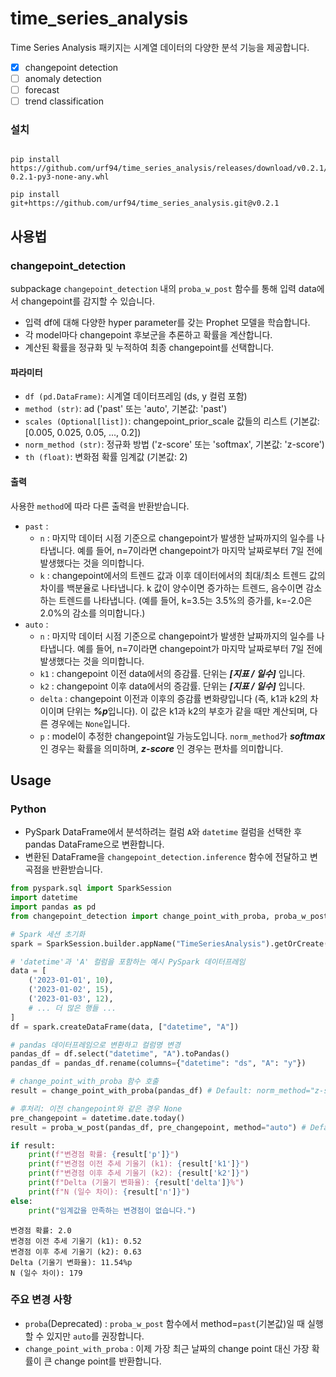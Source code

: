 # time_series_analysis

Time Series Analysis 패키지는 시계열 데이터의 다양한 분석 기능을 제공합니다.
- [x] changepoint detection
- [ ] anomaly detection
- [ ] forecast
- [ ] trend classification

### 설치

```commandline

pip install https://github.com/urf94/time_series_analysis/releases/download/v0.2.1/time_series_analysis-0.2.1-py3-none-any.whl

pip install git+https://github.com/urf94/time_series_analysis.git@v0.2.1

```


## 사용법

### changepoint_detection
subpackage `changepoint_detection` 내의 `proba_w_post` 함수를 통해 입력 data에서 changepoint를 감지할 수 있습니다.

- 입력 df에 대해 다양한 hyper parameter를 갖는 Prophet 모델을 학습합니다.
- 각 model마다 changepoint 후보군을 추론하고 확률을 계산합니다.
- 계산된 확률을 정규화 및 누적하여 최종 changepoint를 선택합니다.


#### 파라미터
- `df (pd.DataFrame)`: 시계열 데이터프레임 (ds, y 컬럼 포함)
- `method (str)`: ad ('past' 또는 'auto', 기본값: 'past')
- `scales (Optional[list])`: changepoint_prior_scale 값들의 리스트 (기본값: [0.005, 0.025, 0.05, ..., 0.2])
- `norm_method (str)`: 정규화 방법 ('z-score' 또는 'softmax', 기본값: 'z-score')
- `th (float)`: 변화점 확률 임계값 (기본값: 2)

#### 출력
사용한 `method`에 따라 다른 출력을 반환받습니다.
- `past` :
  - `n` : 마지막 데이터 시점 기준으로 changepoint가 발생한 날짜까지의 일수를 나타냅니다. 예를 들어, n=7이라면 changepoint가 마지막 날짜로부터 7일 전에 발생했다는 것을 의미합니다.
  - `k` : changepoint에서의 트렌드 값과 이후 데이터에서의 최대/최소 트렌드 값의 차이를 백분율로 나타냅니다. k 값이 양수이면 증가하는 트렌드, 음수이면 감소하는 트렌드를 나타냅니다. (예를 들어, k=3.5는 3.5%의 증가를, k=-2.0은 2.0%의 감소를 의미합니다.)
- `auto` :
  - `n` : 마지막 데이터 시점 기준으로 changepoint가 발생한 날짜까지의 일수를 나타냅니다. 예를 들어, n=7이라면 changepoint가 마지막 날짜로부터 7일 전에 발생했다는 것을 의미합니다.
  - `k1` : changepoint 이전 data에서의 증감률. 단위는 _**[지표 / 일수]**_ 입니다.
  - `k2` : changepoint 이후 data에서의 증감률. 단위는 _**[지표 / 일수]**_ 입니다.
  - `delta` : changepoint 이전과 이후의 증감률 변화량입니다 (즉, k1과 k2의 차이이며 단위는 ***%p***입니다). 이 값은 k1과 k2의 부호가 같을 때만 계산되며, 다른 경우에는 `None`입니다.
  - `p` : model이 추정한 changepoint일 가능도입니다. `norm_method`가 _**softmax**_ 인 경우는 확률을 의미하며, _**z-score**_ 인 경우는 편차를 의미합니다.

## Usage

### Python

- PySpark DataFrame에서 분석하려는 컬럼 `A`와 `datetime` 컬럼을 선택한 후 pandas DataFrame으로 변환합니다.
- 변환된 DataFrame을 `changepoint_detection.inference` 함수에 전달하고 변곡점을 반환받습니다.


```python
from pyspark.sql import SparkSession
import datetime
import pandas as pd
from changepoint_detection import change_point_with_proba, proba_w_post

# Spark 세션 초기화
spark = SparkSession.builder.appName("TimeSeriesAnalysis").getOrCreate()

# 'datetime'과 'A' 컬럼을 포함하는 예시 PySpark 데이터프레임
data = [
    ('2023-01-01', 10),
    ('2023-01-02', 15),
    ('2023-01-03', 12),
    # ... 더 많은 행들 ...
]
df = spark.createDataFrame(data, ["datetime", "A"])

# pandas 데이터프레임으로 변환하고 컬럼명 변경
pandas_df = df.select("datetime", "A").toPandas()
pandas_df = pandas_df.rename(columns={"datetime": "ds", "A": "y"})

# change_point_with_proba 함수 호출
result = change_point_with_proba(pandas_df) # Default: norm_method="z-score" / th=2

# 후처리: 이전 changepoint와 같은 경우 None 
pre_changepoint = datetime.date.today()
result = proba_w_post(pandas_df, pre_changepoint, method="auto") # Default: norm_method="z-score" / th=2

if result:
    print(f"변경점 확률: {result['p']}")
    print(f"변경점 이전 추세 기울기 (k1): {result['k1']}")
    print(f"변경점 이후 추세 기울기 (k2): {result['k2']}")
    print(f"Delta (기울기 변화율): {result['delta']}%")
    print(f"N (일수 차이): {result['n']}")
else:
    print("임계값을 만족하는 변경점이 없습니다.")

```

```commandline
변경점 확률: 2.0
변경점 이전 추세 기울기 (k1): 0.52
변경점 이후 추세 기울기 (k2): 0.63
Delta (기울기 변화율): 11.54%p
N (일수 차이): 179
```


### 주요 변경 사항
- `proba`(Deprecated) : `proba_w_post` 함수에서 method=`past`(기본값)일 때 실행할 수 있지만 `auto`를 권장합니다.
- `change_point_with_proba` : 이제 가장 최근 날짜의 change point 대신 가장 확률이 큰 change point를 반환합니다.
